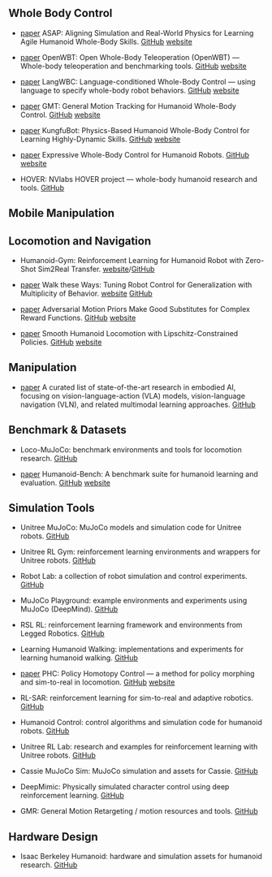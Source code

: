 ## Whole Body Control

- [paper](https://arxiv.org/pdf/2502.01143) ASAP: Aligning Simulation and Real-World Physics for Learning Agile Humanoid Whole-Body Skills. [GitHub](https://github.com/LeCAR-Lab/ASAP) [website](https://agile.human2humanoid.com/)

- [paper](https://www.arxiv.org/pdf/2505.10918) OpenWBT: Open Whole-Body Teleoperation (OpenWBT) — Whole-body teleoperation and benchmarking tools. [GitHub](https://github.com/GalaxyGeneralRobotics/OpenWBT) [website](https://zzk273.github.io/R2S2/)


- [paper](https://arxiv.org/pdf/2504.21738) LangWBC: Language-conditioned Whole-Body Control — using language to specify whole-body robot behaviors. [GitHub](https://github.com/YiyangShao2003/LangWBC) [website](https://langwbc.github.io/)


- [paper](https://arxiv.org/pdf/2506.14770) GMT: General Motion Tracking for Humanoid Whole-Body Control. [GitHub](https://github.com/zixuan417/humanoid-general-motion-tracking) [website](https://gmt-humanoid.github.io/)

- [paper](https://arxiv.org/pdf/2506.12851) KungfuBot: Physics-Based Humanoid Whole-Body Control for Learning Highly-Dynamic Skills. [GitHub](https://github.com/TeleHuman/PBHC) [website](https://kungfu-bot.github.io/)

- [paper](https://arxiv.org/pdf/2402.16796) Expressive Whole-Body Control for Humanoid Robots. [GitHub](https://github.com/chengxuxin/expressive-humanoid) [website](https://expressive-humanoid.github.io/)

- HOVER: NVlabs HOVER project — whole-body humanoid research and tools. [GitHub](https://github.com/NVlabs/HOVER)

## Mobile Manipulation



## Locomotion and Navigation

- Humanoid-Gym: Reinforcement Learning for Humanoid Robot with Zero-Shot Sim2Real Transfer. [website](https://sites.google.com/view/humanoid-gym/)/[GitHub](https://github.com/roboterax/humanoid-gym)

- [paper](https://arxiv.org/pdf/2212.03238) Walk these Ways: Tuning Robot Control for Generalization with Multiplicity of Behavior. [website](https://gmargo11.github.io/walk-these-ways/) [GitHub](https://github.com/Improbable-AI/walk-these-ways)


- [paper](https://arxiv.org/pdf/2203.15103) Adversarial Motion Priors Make Good Substitutes for Complex Reward Functions. [GitHub](https://github.com/escontra/AMP_for_hardware) [website](https://sites.google.com/berkeley.edu/amp-in-real/home)

- [paper](https://arxiv.org/pdf/2410.11825) Smooth Humanoid Locomotion with Lipschitz-Constrained Policies. [GitHub](https://github.com/zixuan417/smooth-humanoid-locomotion) [website](https://lipschitz-constrained-policy.github.io/)


## Manipulation

- [paper](https://github.com/jonyzhang2023/awesome-embodied-vla-va-vln) A curated list of state-of-the-art research in embodied AI, focusing on vision-language-action (VLA) models, vision-language navigation (VLN), and related multimodal learning approaches. [GitHub](https://github.com/jonyzhang2023/awesome-embodied-vla-va-vln)





## Benchmark & Datasets

- Loco-MuJoCo: benchmark environments and tools for locomotion research. [GitHub](https://github.com/robfiras/loco-mujoco)

- [paper](https://arxiv.org/pdf/2403.10506) Humanoid-Bench: A benchmark suite for humanoid learning and evaluation. [GitHub](https://github.com/carlosferrazza/humanoid-bench) [website](https://humanoid-bench.github.io/)


## Simulation Tools

- Unitree MuJoCo: MuJoCo models and simulation code for Unitree robots. [GitHub](https://github.com/unitreerobotics/unitree_mujoco)

- Unitree RL Gym: reinforcement learning environments and wrappers for Unitree robots. [GitHub](https://github.com/unitreerobotics/unitree_rl_gym)

- Robot Lab: a collection of robot simulation and control experiments. [GitHub](https://github.com/fan-ziqi/robot_lab)

- MuJoCo Playground: example environments and experiments using MuJoCo (DeepMind). [GitHub](https://github.com/google-deepmind/mujoco_playground)

- RSL RL: reinforcement learning framework and environments from Legged Robotics. [GitHub](https://github.com/leggedrobotics/rsl_rl)

- Learning Humanoid Walking: implementations and experiments for learning humanoid walking. [GitHub](https://github.com/rohanpsingh/LearningHumanoidWalking)

- [paper](https://arxiv.org/pdf/2305.06456) PHC: Policy Homotopy Control — a method for policy morphing and sim-to-real in locomotion. [GitHub](https://github.com/ZhengyiLuo/PHC) [website](https://www.zhengyiluo.com/PHC-Site/)

- RL-SAR: reinforcement learning for sim-to-real and adaptive robotics. [GitHub](https://github.com/fan-ziqi/rl_sar)

- Humanoid Control: control algorithms and simulation code for humanoid robots. [GitHub](https://github.com/pocketxjl/humanoid-control)

- Unitree RL Lab: research and examples for reinforcement learning with Unitree robots. [GitHub](https://github.com/unitreerobotics/unitree_rl_lab)

- Cassie MuJoCo Sim: MuJoCo simulation and assets for Cassie. [GitHub](https://github.com/osudrl/cassie-mujoco-sim)
 
- DeepMimic: Physically simulated character control using deep reinforcement learning. [GitHub](https://github.com/xbpeng/DeepMimic)

- GMR: General Motion Retargeting / motion resources and tools. [GitHub](https://github.com/YanjieZe/GMR)





## Hardware Design

- Isaac Berkeley Humanoid: hardware and simulation assets for humanoid research. [GitHub](https://github.com/HybridRobotics/isaac_berkeley_humanoid)















